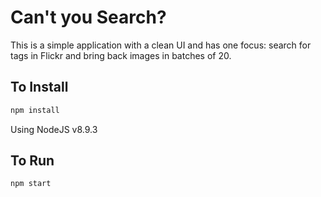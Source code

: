 # Can't you Search?

This is a simple application with a clean UI and has one focus: search for tags in Flickr and bring back images in batches of 20. 

## To Install
```bash
npm install
```

Using NodeJS v8.9.3

## To Run

```bash
npm start
```